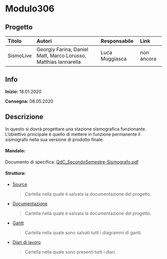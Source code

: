 # Modulo306
## Progetto
|Titolo             |Autori           |Responsabile               |Link    |
|:------------------|:------------------|:--------------------------|:-------|
|SismoLive    |Georgiy Farina, Daniel Matt, Marco Lorusso, Matthias Iannarella|Luca Muggiasca|non ancora|

## Info
**Inizio:** 18.01.2020

**Consegna:** 08.05.2020

## Descrizione
In questo si dovrà progettare una stazione sismografica funzionante.
L’obiettivo principale è quello di mettere in funzione permanente il sismografo nella sua versione di prodotto finale.

#### Mandato:
Documento di specifica: [QdC_SecondoSemestre-Sismografo.pdf](Documenti/muggiasca_qdc_sismografo.pdf)

#### Struttura:
- [Source](Source/)
  > Cartella nella quale è salvata la documentazione del progetto.

- [Documentazione](Documenti/)
  > Cartella nella quale è salvata la documentazione del progetto.

- [Gantt](Documenti/)
  > Cartella nella quale sono salvati tutti i diagrammi di gantt.

- [Diari di lavoro](Documenti/Diari/)
    > Cartella nella quale sono presenti tutti i diari.